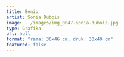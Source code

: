 ```yaml
---
title: Benio
artist: Sonia Dubois
image: ../images/img_0047-sonia-dubois.jpg
type: Grafika
url: null
format: "rama: 36x46 cm, druk: 30x40 cm"
featured: false
---
```

